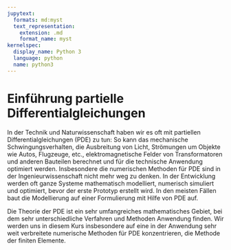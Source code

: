 ```yaml
---
jupytext:
  formats: md:myst
  text_representation:
    extension: .md
    format_name: myst
kernelspec:
  display_name: Python 3
  language: python
  name: python3
---
```


# Einführung partielle Differentialgleichungen

In der Technik und  Naturwissenschaft haben wir es oft mit partiellen Differentialgleichungen (PDE) zu tun: So kann das mechanische Schwingungsverhalten, die Ausbreitung von Licht, Strömungen um Objekte wie Autos, Flugzeuge, etc., elektromagnetische Felder von Transformatoren und anderen Bauteilen berechnet und für die technische Anwendung optimiert werden. Insbesondere die numerischen Methoden für PDE sind in der Ingenieurwissenschaft nicht mehr weg zu denken. In der Entwicklung werden oft ganze Systeme mathematisch modelliert, numerisch simuliert und optimiert, bevor der erste Prototyp erstellt wird. In den meisten Fällen baut die Modellierung auf einer Formulierung mit Hilfe von PDE auf. 

Die Theorie der PDE ist ein sehr umfangreiches mathematisches Gebiet, bei dem sehr unterschiedliche Verfahren und Methoden Anwendung finden. Wir werden uns in diesem Kurs insbesondere auf eine in der Anwendung sehr weit verbreitete numerische Methoden für PDE konzentrieren, die Methode der finiten Elemente.
